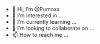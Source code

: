 - 👋 Hi, I’m @Pumoxx
- 👀 I’m interested in ...
- 🌱 I’m currently learning ...
- 💞️ I’m looking to collaborate on ...
- 📫 How to reach me ...

<!---
Pumoxx/Pumoxx is a ✨ special ✨ repository because its `README.md` (this file) appears on your GitHub profile.
You can click the Preview link to take a look at your changes.
--->
